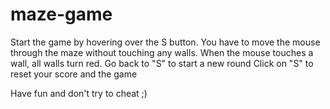# maze-game

Start the game by hovering over the S button.
You have to move the mouse through the maze without touching any walls.
When the mouse touches a wall, all walls turn red. 
Go back to "S" to start a new round
Click on "S" to reset your score and the game

Have fun and don't try to cheat ;)
